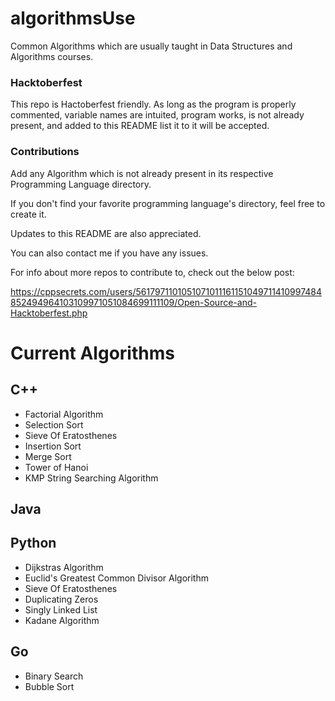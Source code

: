 # algorithmsUse

Common Algorithms which are usually taught in Data Structures and Algorithms courses.

### Hacktoberfest

This repo is Hactoberfest friendly. As long as the program is properly commented, variable names are intuited, program works, is not already present, and added to this README list it to it will be accepted.

### Contributions

Add any Algorithm which is not already present in its respective Programming Language directory.

If you don't find your favorite programming language's directory, feel free to create it.

Updates to this README are also appreciated.

You can also contact me if you have any issues.


For info about more repos to contribute to, check out the below post:

https://cppsecrets.com/users/5617971101051071011161151049711410997484852494964103109971051084699111109/Open-Source-and-Hacktoberfest.php


# Current Algorithms

## C++

- Factorial Algorithm
- Selection Sort
- Sieve Of Eratosthenes
- Insertion Sort
- Merge Sort
- Tower of Hanoi
- KMP String Searching Algorithm

## Java

## Python

- Dijkstras Algorithm
- Euclid's Greatest Common Divisor Algorithm
- Sieve Of Eratosthenes
- Duplicating Zeros
- Singly Linked List
- Kadane Algorithm

## Go
- Binary Search
- Bubble Sort
